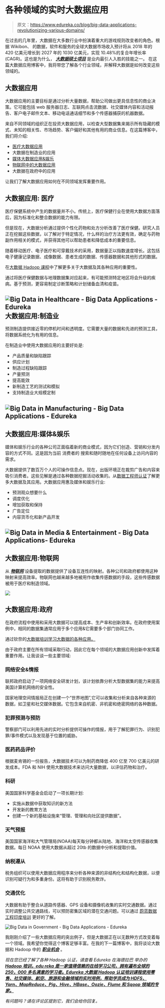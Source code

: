 # 各种领域的实时大数据应用

> 原文：<https://www.edureka.co/blog/big-data-applications-revolutionizing-various-domains/>

在过去的几年里，大数据在大多数行业中扮演着重大的游戏规则改变者的角色。根据 Wikibon、 的数据，软件和服务的全球大数据市场收入预计将从 2018 年的 420 亿美元增长到 2027 年的 1030 亿美元，实现 10.48%的复合年增长率(CAGR)。这也是为什么， ***[大数据硕士项目](https://www.edureka.co/masters-program/big-data-architect-training)*** 是业内最引人入胜的技能之一。 在这篇大数据应用博客中，我将带您了解各个行业领域，并解释大数据是如何改变这些领域的。

## **大数据应用**

大数据应用的主要目标是通过分析大量数据，帮助公司做出更具信息性的商业决策。它可能包括 web 服务器日志、互联网点击流数据、社交媒体内容和活动报告、客户电子邮件文本、移动电话通话细节和多个传感器捕获的机器数据。

来自不同领域的组织正在投资大数据应用，以检查大型数据集来揭示所有隐藏的模式、未知的相关性、市场趋势、客户偏好和其他有用的商业信息。在这篇博客中，我们将介绍:

*   [医疗大数据应用](#Big_Data_in_Healthcare)
*   [](#Big_Data_in_Manufacturing)大数据在制造业的应用
*   [媒体大数据应用&娱乐](#Big_Data_in_Media)
*   [物联网中的大数据应用](#Big_Data_in_IoT)
*   [](#Big_Data_in_Government)大数据在政府中的应用

让我们了解大数据应用如何在不同领域发挥重要作用。

## **大数据应用:** **医疗**

医疗保健系统中产生的数据量并不小。传统上，医疗保健行业在使用大数据方面落后，因为标准化和整合数据的能力有限。

但是现在，大数据分析通过提供个性化药物和处方分析改善了医疗保健。研究人员正在挖掘这些数据，以了解对于特定情况，什么样的治疗方法更有效，确定与药物副作用相关的模式，并获得其他可以帮助患者和降低成本的重要信息。

随着移动医疗、电子医疗和可穿戴技术的采用，数据量正以指数速度增长。这包括电子健康记录数据、成像数据、患者生成的数据、传感器数据和其他形式的数据。

在[大数据 Hadoop 课程](https://www.edureka.co/big-data-hadoop-training-certification)中了解更多关于大数据及其各种应用的重要性。

通过将医疗保健数据与地理数据集对应起来，有可能预测特定地区将会升级的疾病。基于预测，更容易制定诊断策略和计划储备血清和疫苗。

## **![Big Data in Healthcare - Big Data Applications - Edureka](img/8911c12f85e6e0d7b2d0302a4dc4ec55.png)大数据应用:制造业**

预测制造提供接近零的停机时间和透明度。它需要大量的数据和先进的预测工具，将数据系统化为有用的信息。

在制造业中使用大数据应用的主要好处是:

*   产品质量和缺陷跟踪
*   供应计划
*   制造过程缺陷跟踪
*   产量预测
*   提高能效
*   新制造工艺的测试和模拟
*   支持制造业大规模定制

## **![Big Data in Manufacturing - Big Data Applications - Edureka](img/63fe4ca301dff13a56b0628e42c4a723.png)**

## **大数据应用:媒体&娱乐**

媒体和娱乐行业的各种公司正面临着新的商业模式，因为它们创造、营销和分发内容的方式不同。这是因为当前 消费者的 搜索和随时随地在任何设备上访问内容的需求。

大数据提供了数百万个人的可操作信息点。现在，出版环境正在裁剪广告和内容来吸引消费者。这些见解是通过各种数据挖掘活动收集的。从[数据工程师认证](https://www.edureka.co/microsoft-azure-data-engineering-certification-course)了解更多大数据及其应用。大数据应用惠及媒体和娱乐行业:

*   预测观众想要什么
*   调度优化
*   增加获取和保持
*   广告定位
*   内容货币化和新产品开发

## **![Big Data in Media & Entertainment - Big Data Applications- Edureka](img/bcb3be81d7b710d4a4eecbaf876ed684.png)**

## **大数据应用:物联网**

从 [***物联网***](https://www.edureka.co/blog/iot-tutorial/) 设备提取的数据提供了设备互连性的映射。各种公司和政府都使用这种映射来提高效率。物联网也越来越多地被用作收集传感数据的手段，这些传感数据被用于医疗和制造领域。

![](img/ace8a7496918d2297dc90ba13034803a.png)

## **大数据应用:政府**

在政府流程中使用和采用大数据可以提高成本、生产率和创新效率。在政府使用案例中，相同的数据集通常应用于多个应用&它需要多个部门协同工作。

通过钦奈的[大数据培训学习大数据的各种应用。](https://www.edureka.co/big-data-hadoop-training-certification-chennai)

由于政府主要在所有领域采取行动，因此它在每个领域的大数据应用创新中发挥着重要作用。让我谈谈一些主要领域:

### **网络安全&情报**

联邦政府启动了一项网络安全研发计划，该计划依靠分析大型数据集的能力来提高美国计算机网络的安全性。

国家地理空间情报局正在创建一个“世界地图”,它可以收集和分析来自各种来源的数据，如卫星和社交媒体数据。它包含来自机密、非机密和绝密网络的各种数据。

### **犯罪预测与预防**

警察部门可以利用先进的实时分析提供可操作的情报，用于了解犯罪行为、识别犯罪/事件模式以及发现基于位置的威胁。

### **医药药品评价**

根据麦肯锡的一份报告，大数据技术可以为制药商降低 400 亿至 700 亿美元的研发成本。FDA 和 NIH 使用大数据技术来访问大量数据，以评估药物和治疗。

### **科研**

美国国家科学基金会启动了一项长期计划:

*   实施从数据中获取知识的新方法
*   开发新的教育方法
*   创建一个新的基础设施来“管理、管理和向社区提供数据”。

### **天气预报**

美国国家海洋和大气管理局(NOAA)每天每分钟都从陆地、海洋和太空传感器收集数据。每日 NOAA 使用大数据从超过 20tb 的数据中分析和提取价值。

### **纳税遵从**

税务组织可以使用大数据应用程序来分析各种来源的非结构化和结构化数据，以便识别可疑行为和多重身份。这将有助于识别税务欺诈。

### **交通优化**

大数据有助于整合从道路传感器、GPS 设备和摄像机收集的实时交通数据。通过实时调整公共交通路线，可以预防密集区域的潜在交通问题。可以通过 [蔚蓝数据工程印度培训](https://www.edureka.co/microsoft-azure-data-engineering-certification-course-india) 更好的了解。

![Big Data in Government - Big Data Applications - Edureka](img/6274f7498793cc554537cd38f9fcd12a.png)

我刚刚介绍了一些大数据应用的突出例子，但是大数据正在以无数种方式改变着每一个领域。我希望你觉得这个博客足够丰富。在我的下一篇博客中，我将谈论大数据和 Hadoop 中的 ***[职业机会](https://www.edureka.co/blog/hadoop-career/)*** 。

*现在您已经了解了各种 Hadoop 认证，请查看 Edureka 在海德拉巴 举办的 **[Hadoop 培训，edu reka 是一家值得信赖的在线学习公司，拥有遍布全球的 250，000 多名满意的学习者。Edureka 大数据 Hadoop 认证培训课程使用零售、社交媒体、航空、旅游和金融领域的实时用例，帮助学员成为 HDFS、Yarn、MapReduce、Pig、Hive、HBase、Oozie、Flume 和 Sqoop 领域的专家。](https://www.edureka.co/big-data-and-hadoop-training-hyderabad)***

*有问题吗？请在评论区提到它，我们会给你回复。*
